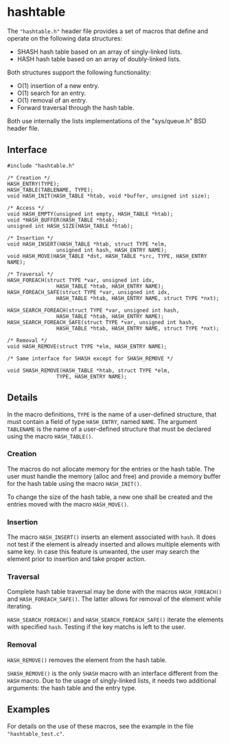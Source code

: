 # hashtable

The `"hashtable.h"` header file provides a set of macros that define and
operate on the following data structures:

- SHASH hash table based on an array of singly-linked lists.
- HASH  hash table based on an array of doubly-linked lists.

Both structures support the following functionality:

- O(1) insertion of a new entry.
- O(1) search for an entry.
- O(1) removal of an entry.
- Forward traversal through the hash table.

Both use internally the lists implementations of the "sys/queue.h" BSD
header file.

## Interface

    #include "hashtable.h"

    /* Creation */
    HASH_ENTRY(TYPE);
    HASH_TABLE(TABLENAME, TYPE);
    void HASH_INIT(HASH_TABLE *htab, void *buffer, unsigned int size);

    /* Access */
    void HASH_EMPTY(unsigned int empty, HASH_TABLE *htab);
    void *HASH_BUFFER(HASH_TABLE *htab);
    unsigned int HASH_SIZE(HASH_TABLE *htab);

    /* Insertion */
    void HASH_INSERT(HASH_TABLE *htab, struct TYPE *elm,
                    unsigned int hash, HASH_ENTRY NAME);
    void HASH_MOVE(HASH_TABLE *dst, HASH_TABLE *src, TYPE, HASH_ENTRY NAME);

    /* Traversal */
    HASH_FOREACH(struct TYPE *var, unsigned int idx,
                    HASH_TABLE *htab, HASH_ENTRY NAME);
    HASH_FOREACH_SAFE(struct TYPE *var, unsigned int idx,
                    HASH_TABLE *htab, HASH_ENTRY NAME, struct TYPE *nxt);

    HASH_SEARCH_FOREACH(struct TYPE *var, unsigned int hash,
                    HASH_TABLE *htab, HASH_ENTRY NAME);
    HASH_SEARCH_FOREACH_SAFE(struct TYPE *var, unsigned int hash,
                    HASH_TABLE *htab, HASH_ENTRY NAME, struct TYPE *nxt);

    /* Removal */
    void HASH_REMOVE(struct TYPE *elm, HASH_ENTRY NAME);

    /* Same interface for SHASH except for SHASH_REMOVE */

    void SHASH_REMOVE(HASH_TABLE *htab, struct TYPE *elm,
                    TYPE, HASH_ENTRY NAME);

## Details

In the macro definitions, `TYPE` is the name of a user-defined
structure, that must contain a field of type `HASH_ENTRY`, named `NAME`.
The argument `TABLENAME` is the name of a user-defined structure that
must be declared using the macro `HASH_TABLE()`.

### Creation

The macros do not allocate memory for the entries or the hash table.
The user must handle the memory (alloc and free) and provide a memory
buffer for the hash table using the macro `HASH_INIT()`.

To change the size of the hash table, a new one shall be created and
the entries moved with the macro `HASH_MOVE()`.

### Insertion

The macro `HASH_INSERT()` inserts an element associated with `hash`.
It does not test if the element is already inserted and allows multiple
elements with same key.
In case this feature is unwanted, the user may search the element prior
to insertion and take proper action.

### Traversal

Complete hash table traversal may be done with the macros
`HASH_FOREACH()` and `HASH_FOREACH_SAFE()`.
The latter allows for removal of the element while iterating.

`HASH_SEARCH_FOREACH()` and `HASH_SEARCH_FOREACH_SAFE()` iterate the
elements with specified `hash`.
Testing if the key matchs is left to the user.

### Removal

`HASH_REMOVE()` removes the element from the hash table.

`SHASH_REMOVE()` is the only `SHASH` macro with an interface different
from the `HASH` macro.
Due to the usage of singly-linked lists, it needs two additional
arguments: the hash table and the entry type.

## Examples

For details on the use of these macros, see the example in the file
`"hashtable_test.c"`.
